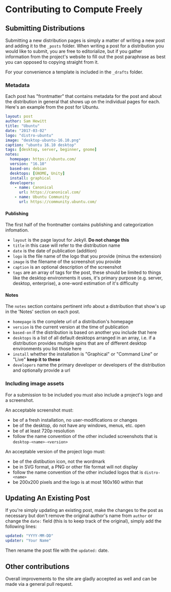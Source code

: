 # Contributing to Compute Freely

## Submitting Distributions

Submitting a new distribution pages is simply a matter of writing a new post and adding it to the `_posts` folder. When writing a post for a distribution you would like to submit, you are free to editorialize, but if you gather information from the project's website to fill out the post paraphrase as best you can opposed to copying straight from it.

For your convenience a template is included in the `_drafts` folder.

### Metadata

Each post has "frontmatter" that contains metadata for the post and about the distribution in general that shows up on the individual pages for each. Here's an example from the post for Ubuntu.

```yaml
layout: post
author: Sam Hewitt
title: "Ubuntu"
date: "2017-03-02"
logo: "distro-ubuntu"
image: "desktop-ubuntu-16.10.png"
caption: "ubuntu 16.10 desktop"
tags: [desktop, server, beginner, gnome]
notes:
  homepage: https://ubuntu.com/
  version: "16.10"
  based-on: debian
  desktops: [GNOME, Unity]
  install: graphical
  developers:
    - name: Canonical
      url: https://canonical.com/
    - name: Ubuntu Community
      url: https://community.ubuntu.com/
```

#### Publishing

The first half of the frontmatter contains publishing and categorization infomation.

 - `layout` is the page layout for Jekyll. **Do not change this**
 - `title` in this case will refer to the distribution name
 - `date` is the date of publication (addition)
 - `logo` is the file name of the logo that you provide (minus the extension)
 - `image` is the filename of the screenshot you provide
 - `caption` is an optional description of the screenshot
 - `tags` are an array of tags for the post, these should be limited to things like the desktop environments it uses, it's primary purpose (e.g. server, desktop, enterprise), a one-word estimation of it's difficulty

#### Notes

The `notes` section contains pertinent info about a distribution that show's up in the 'Notes' section on each post.

 - `homepage` is the complete url of a distribution's homepage
 - `version` is the current version at the time of publication
 - `based-on` if the distribution is based on another you include that here
 - `desktops` is a list of all default desktops arranged in an array, i.e. if a distribution provides multiple spins that are of different desktop environments you list those here
 - `install` whether the installation is "Graphical" or "Command Line" or "Live" **keep it to these**
 - `developers` name the primary developer or developers of the distribution and optionally provide a url

### Including image assets

For a submission to be included you must also include a project's logo and a screenshot.

An acceptable screenshot must:
 - be of a fresh installation, no user-modifications or changes
 - be of the desktop, do not have any windows, menus, etc. open
 - be of at least 720p resolution
 - follow the name convention of the other included screenshots that is `desktop-<name>-<version>`

An acceptable version of the project logo must:
 - be of the distibution icon, not the wordmark
 - be in SVG format, a PNG or other file format will not display
 - follow the name convention of the other included logos that is `distro-<name>`
 - be 200x200 pixels and the logo is at most 160x160 within that

## Updating An Existing Post

If you're simply updating an existing post, make the changes to the post as necessary but don't remove the original author's name from `author` or change the `date:` field (this is to keep track of the original), simply add the following lines:

```yaml
updated: "YYYY-MM-DD"
updater: "Your Name"
```

Then rename the post file with the `updated:` date.

## Other contributions

Overall improvements to the site are gladly accepted as well and can be made via a general pull request.
